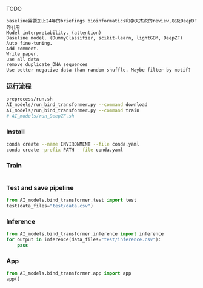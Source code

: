 TODO
```list
baseline需要加上24年的briefings bioinformatics和李天杰说的review,以及DeepDF的引用
Model interpretability. (attention)
Baseline model. (DummyClassifier, scikit-learn, lightGBM, DeepZF)
Auto fine-tuning.
Add comment.
Write paper.
use all data
remove duplicate DNA sequences
Use better negative data than random shuffle. Maybe filter by motif?
```

### 运行流程
```bash
preprocess/run.sh
AI_models/run_bind_transformer.py --command download
AI_models/run_bind_transformer.py --command train
# AI_models/run_DeepZF.sh
```

### Install
```bash
conda create --name ENVIRONMENT --file conda.yaml
conda create -prefix PATH --file conda.yaml
```

### Train
```python

```
### Test and save pipeline
```python
from AI_models.bind_transformer.test import test
test(data_files="test/data.csv")
```
### Inference
```python
from AI_models.bind_transformer.inference import inference
for output in inference(data_files="test/inference.csv"):
    pass
```
### App
```python
from AI_models.bind_transformer.app import app
app()
```
